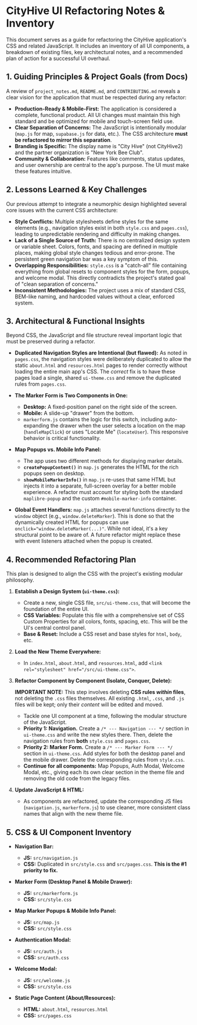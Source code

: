 # CityHive UI Refactoring Notes & Inventory

This document serves as a guide for refactoring the CityHive application's CSS and related JavaScript. It includes an inventory of all UI components, a breakdown of existing files, key architectural notes, and a recommended plan of action for a successful UI overhaul.

## 1. Guiding Principles & Project Goals (from Docs)

A review of `project_notes.md`, `README.md`, and `CONTRIBUTING.md` reveals a clear vision for the application that must be respected during any refactor:

-   **Production-Ready & Mobile-First:** The application is considered a complete, functional product. All UI changes must maintain this high standard and be optimized for mobile and touch-screen field use.
-   **Clear Separation of Concerns:** The JavaScript is intentionally modular (`map.js` for map, `supabase.js` for data, etc.). The CSS architecture **must be refactored to mirror this separation**.
-   **Branding is Specific:** The display name is "City Hive" (not CityHive2) and the partner organization is "New York Bee Club".
-   **Community & Collaboration:** Features like comments, status updates, and user ownership are central to the app's purpose. The UI must make these features intuitive.

## 2. Lessons Learned & Key Challenges

Our previous attempt to integrate a neumorphic design highlighted several core issues with the current CSS architecture:

-   **Style Conflicts:** Multiple stylesheets define styles for the same elements (e.g., navigation styles exist in both `style.css` and `pages.css`), leading to unpredictable rendering and difficulty in making changes.
-   **Lack of a Single Source of Truth:** There is no centralized design system or variable sheet. Colors, fonts, and spacing are defined in multiple places, making global style changes tedious and error-prone. The persistent green navigation bar was a key symptom of this.
-   **Overlapping Responsibilities:** `style.css` is a "catch-all" file containing everything from global resets to component styles for the form, popups, and welcome modal. This directly contradicts the project's stated goal of "clean separation of concerns."
-   **Inconsistent Methodologies:** The project uses a mix of standard CSS, BEM-like naming, and hardcoded values without a clear, enforced system.

## 3. Architectural & Functional Insights

Beyond CSS, the JavaScript and file structure reveal important logic that must be preserved during a refactor.

-   **Duplicated Navigation Styles are Intentional (but flawed):** As noted in `pages.css`, the navigation styles were deliberately duplicated to allow the static `about.html` and `resources.html` pages to render correctly without loading the entire main app's CSS. The *correct* fix is to have these pages load a single, shared `ui-theme.css` and remove the duplicated rules from `pages.css`.

-   **The Marker Form is Two Components in One:**
    -   **Desktop:** A fixed-position panel on the right side of the screen.
    -   **Mobile:** A slide-up "drawer" from the bottom.
    -   `markerform.js` contains the logic for this switch, including auto-expanding the drawer when the user selects a location on the map (`handleMapClick`) or uses "Locate Me" (`locateUser`). This responsive behavior is critical functionality.

-   **Map Popups vs. Mobile Info Panel:**
    -   The app uses two different methods for displaying marker details.
    -   **`createPopupContent()`** in `map.js` generates the HTML for the rich popups seen on desktop.
    -   **`showMobileMarkerInfo()`** in `map.js` re-uses that same HTML but injects it into a separate, full-screen overlay for a better mobile experience. A refactor must account for styling both the standard `maplibre-popup` and the custom `#mobile-marker-info` container.

-   **Global Event Handlers:** `map.js` attaches several functions directly to the `window` object (e.g., `window.deleteMarker`). This is done so that the dynamically created HTML for popups can use `onclick="window.deleteMarker(...)"`. While not ideal, it's a key structural point to be aware of. A future refactor might replace these with event listeners attached when the popup is created.

## 4. Recommended Refactoring Plan

This plan is designed to align the CSS with the project's existing modular philosophy.

1.  **Establish a Design System (`ui-theme.css`):**
    *   Create a new, single CSS file, `src/ui-theme.css`, that will become the foundation of the entire UI.
    *   **CSS Variables:** Populate this file with a comprehensive set of CSS Custom Properties for all colors, fonts, spacing, etc. This will be the UI's central control panel.
    *   **Base & Reset:** Include a CSS reset and base styles for `html`, `body`, etc.

2.  **Load the New Theme Everywhere:**
    *   In `index.html`, `about.html`, and `resources.html`, add `<link rel="stylesheet" href="/src/ui-theme.css">`.

3.  **Refactor Component by Component (Isolate, Conquer, Delete):**

    **IMPORTANT NOTE:** This step involves deleting **CSS rules *within* files**, not deleting the `.css` files themselves. All existing `.html`, `.css`, and `.js` files will be kept; only their *content* will be edited and moved.

    *   Tackle one UI component at a time, following the modular structure of the JavaScript.
    *   **Priority 1: Navigation.** Create a `/* --- Navigation --- */` section in `ui-theme.css` and write the new styles there. Then, delete the navigation rules from **both** `style.css` and `pages.css`.
    *   **Priority 2: Marker Form.** Create a `/* --- Marker Form --- */` section in `ui-theme.css`. Add styles for both the desktop panel and the mobile drawer. Delete the corresponding rules from `style.css`.
    *   **Continue for all components:** Map Popups, Auth Modal, Welcome Modal, etc., giving each its own clear section in the theme file and removing the old code from the legacy files.

4.  **Update JavaScript & HTML:**
    *   As components are refactored, update the corresponding JS files (`navigation.js`, `markerform.js`) to use cleaner, more consistent class names that align with the new theme file.

## 5. CSS & UI Component Inventory

-   **Navigation Bar:**
    -   **JS:** `src/navigation.js`
    -   **CSS:** Duplicated in `src/style.css` and `src/pages.css`. **This is the #1 priority to fix.**

-   **Marker Form (Desktop Panel & Mobile Drawer):**
    -   **JS:** `src/markerform.js`
    -   **CSS:** `src/style.css`

-   **Map Marker Popups & Mobile Info Panel:**
    -   **JS:** `src/map.js`
    -   **CSS:** `src/style.css`

-   **Authentication Modal:**
    -   **JS:** `src/auth.js`
    -   **CSS:** `src/auth.css`

-   **Welcome Modal:**
    -   **JS:** `src/welcome.js`
    -   **CSS:** `src/style.css`

-   **Static Page Content (About/Resources):**
    -   **HTML:** `about.html`, `resources.html`
    -   **CSS:** `src/pages.css`